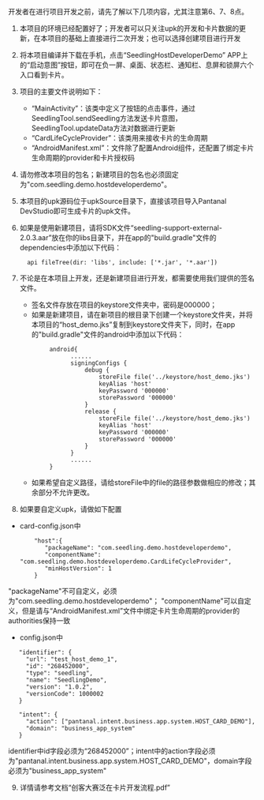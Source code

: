开发者在进行项目开发之前，请先了解以下几项内容，尤其注意第6、7、8点。

1. 本项目的环境已经配置好了；开发者可以只关注upk的开发和卡片数据的更新，在本项目的基础上直接进行二次开发；也可以选择创建项目进行开发

2. 将本项目编译并下载在手机，点击“SeedlingHostDeveloperDemo” APP上的“启动意图”按钮，即可在负一屏、桌面、状态栏、通知栏、息屏和锁屏六个入口看到卡片。

3. 项目的主要文件说明如下：
   * “MainActivity”：该类中定义了按钮的点击事件，通过SeedlingTool.sendSeedling方法发送卡片意图，SeedlingTool.updateData方法对数据进行更新
   * “CardLifeCycleProvider”：该类用来接收卡片的生命周期
   * “AndroidManifest.xml”：文件除了配置Android组件，还配置了绑定卡片生命周期的provider和卡片授权码

4. 请勿修改本项目的包名；新建项目的包名也必须固定为"com.seedling.demo.hostdeveloperdemo"。

5. 本项目的upk源码位于upkSource目录下，直接该项目导入Pantanal DevStudio即可生成卡片的upk文件。

6. 如果是使用新建项目，请将SDK文件“seedling-support-external-2.0.3.aar”放在你的libs目录下，并在app的"build.gradle"文件的dependencies中添加以下代码：
   ```
     api fileTree(dir: 'libs', include: ['*.jar', '*.aar'])
   ```

7. 不论是在本项目上开发，还是新建项目进行开发，都需要使用我们提供的签名文件。
   * 签名文件存放在项目的keystore文件夹中，密码是000000；
   * 如果是新建项目，请在新项目的根目录下创建一个keystore文件夹，并将本项目的“host_demo.jks”复制到keystore文件夹下，同时，在app的"build.gradle"文件的android中添加以下代码：
      ```
           android{
                 ......
                 signingConfigs {
                     debug {
                         storeFile file('../keystore/host_demo.jks')
                         keyAlias 'host'
                         keyPassword '000000'
                         storePassword '000000'
                     }
                     release {
                         storeFile file('../keystore/host_demo.jks')
                         keyAlias 'host'
                         keyPassword '000000'
                         storePassword '000000'
                     }
                 }
                 ......
           }
     ```
   * 如果希望自定义路径，请给storeFile中的file的路径参数做相应的修改；其余部分不允许更改。

8. 如果要自定义upk，请做如下配置
  * card-config.json中
    ```
        "host":{
           "packageName": "com.seedling.demo.hostdeveloperdemo",
           "componentName": "com.seedling.demo.hostdeveloperdemo.CardLifeCycleProvider",
           "minHostVersion": 1
        }
    ```
   "packageName"不可自定义，必须为"com.seedling.demo.hostdeveloperdemo"；
   "componentName"可以自定义，但是请与“AndroidManifest.xml”文件中绑定卡片生命周期的provider的authorities保持一致

  * config.json中
   ```
      "identifier": {
        "url": "test_host_demo_1",
        "id": "268452000",
        "type": "seedling",
        "name": "SeedlingDemo",   
        "version": "1.0.2",       
        "versionCode": 1000002   
      }
      
      "intent": {
        "action": ["pantanal.intent.business.app.system.HOST_CARD_DEMO"],
        "domain": "business_app_system"
      }
   ```
   identifier中id字段必须为“268452000”；intent中的action字段必须为"pantanal.intent.business.app.system.HOST_CARD_DEMO"，domain字段必须为"business_app_system"

9. 详情请参考文档“创客大赛泛在卡片开发流程.pdf”




